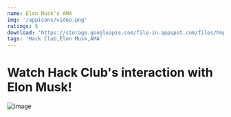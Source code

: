 ```yaml
---
name: Elon Musk's AMA
img: '/appicons/video.png'
ratings: 5
download: 'https://storage.googleapis.com/file-in.appspot.com/files/hmp9l6lFlm.zip'
tags: 'Hack Club,Elon Musk,AMA'
---
```


# Watch Hack Club's interaction with Elon Musk!

<img src="../../screenshots/Elon/ss1.png" alt="image" >
